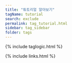 ```yaml
---
title: "튜토리얼 알아보기" 
tagName: tutorial
search: exclude
permalink: tag_tutorial.html
sidebar: tag_sidebar
folder: tags
---
```

{% include taglogic.html %}

{% include links.html %}
